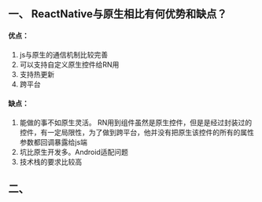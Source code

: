 ## 一、 ReactNative与原生相比有何优势和缺点？
#### 优点：
1. js与原生的通信机制比较完善
2. 可以支持自定义原生控件给RN用
3. 支持热更新
4. 跨平台
#### 缺点：
1. 能做的事不如原生灵活。 RN用到组件虽然是原生控件，但是是经过封装过的控件，有一定局限性，为了做到跨平台，他并没有把原生该控件的所有的属性参数都回调暴露给js端
2. 坑比原生开发多。Android适配问题
3. 技术栈的要求比较高

## 二、
